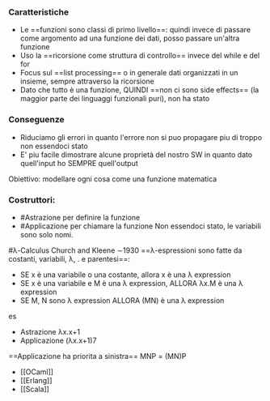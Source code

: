 ### Caratteristiche
- Le ==funzioni sono classi di primo livello==: quindi invece di passare come argomento ad una funzione dei dati, posso passare un'altra funzione 
- Uso la ==ricorsione come struttura di controllo== invece del while e del for
- Focus sul ==list processing== o in generale dati organizzati in un insieme, sempre attraverso la ricorsione
- Dato che tutto è una funzione, QUINDI ==non ci sono side effects== (la maggior parte dei linguaggi funzionali puri), non ha stato

### __Conseguenze__
- Riduciamo gli errori in quanto l'errore non si puo propagare piu di troppo non essendoci stato
- E' piu facile dimostrare alcune proprietà del nostro SW in quanto dato quell'input ho SEMPRE quell'output

Obiettivo: modellare ogni cosa come una funzione matematica

### Costruttori:
- #Astrazione per definire la funzione
- #Applicazione per chiamare la funzione
Non essendoci stato, le variabili sono solo nomi.

#λ-Calculus Church and Kleene ∼1930
==λ-espressioni sono fatte da costanti, variabili, λ, . e parentesi==:
- SE x è una variabile o una costante, allora x è una λ expression
- SE x è una variabile e M è una λ expression, ALLORA λx.M è una λ expression
- SE M, N sono λ expression ALLORA (MN) è una λ expression

es 
- Astrazione λx.x+1
- Applicazione (λx.x+1)7

==Applicazione ha priorita a sinistra==
MNP = (MN)P

- [[OCaml]]
- [[Erlang]]
- [[Scala]]